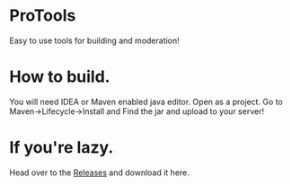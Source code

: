 # ProTools
Easy to use tools for building and moderation!

# How to build.
You will need IDEA or Maven enabled java editor.
Open as a project.
Go to Maven->Lifecycle->Install and
Find the jar and upload to your server!

# If you're lazy.
Head over to the [Releases](https://github.com/ryanrox333/ProTools/releases/) and download it here.
